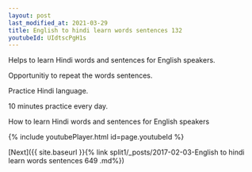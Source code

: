 ```yaml
---
layout: post
last_modified_at: 2021-03-29
title: English to hindi learn words sentences 132 
youtubeId: UIdtscPgH1s
---
```

 
 
Helps to learn Hindi words and sentences for English speakers.

Opportunitiy to repeat the words sentences. 

Practice Hindi language. 
 
10 minutes practice every day. 
 
How to learn Hindi words and sentences for English speakers 
 
{% include youtubePlayer.html id=page.youtubeId %}
 
 
[Next]({{ site.baseurl }}{% link  split1/_posts/2017-02-03-English to hindi learn words sentences 649 .md%})
 
